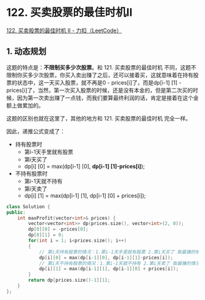 # 122. 买卖股票的最佳时机Ⅱ

[122. 买卖股票的最佳时机 II - 力扣（LeetCode）](https://leetcode.cn/problems/best-time-to-buy-and-sell-stock-ii/)



## 1. 动态规划

这题的特点是：**不限制买多少次股票**。和 121. 买卖股票的最佳时机 不同，这题不限制你买多少次股票，你买入卖出赚了之后，还可以接着买，这就意味着在持有股票的状态中，这一天买入股票，就不再是0 - prices[i]了，而是dp[i-1] [1] - prices[i]了，当然，第一次买入股票的时候，还是没有本金的，但是第二次买的时候，因为第一次卖出赚了一点钱，而我们要算最终利润的话，肯定是接着在这个金额上做累加的。

这题的区别也就在这里了，其他的地方和 121. 买卖股票的最佳时机 完全一样。

因此，递推公式变成了：

- 持有股票时
  - 第i-1天手里就有股票
  - 第i天买了
  - dp[i] [0] = max(dp[i-1] [0], **dp[i-1] [1]-prices[i]**);
- 不持有股票时
  - 第i-1天就不持有
  - 第i天卖了
  - dp[i] [1] = max(dp[i-1] [1], dp[i-1] [0] + prices[i]);

```c++
class Solution {
public:
    int maxProfit(vector<int>& prices) {
        vector<vector<int>> dp(prices.size(), vector<int>(2, 0));
        dp[0][0] = -prices[0];
        dp[0][1] = 0;
        for(int i = 1; i<prices.size(); i++)
        {
            // 第i天持有股票的情况：1.第i-1天手里就有股票 2.第i天买了 取最赚的情况
            dp[i][0] = max(dp[i-1][0], dp[i-1][1]-prices[i]);
            // 第i天不持有股票的情况：1.第i-1天就不持有 2.第i天卖了 取最赚的情况
            dp[i][1] = max(dp[i-1][1], dp[i-1][0] + prices[i]);
        }
        return dp[prices.size()-1][1];
    }
};
```

